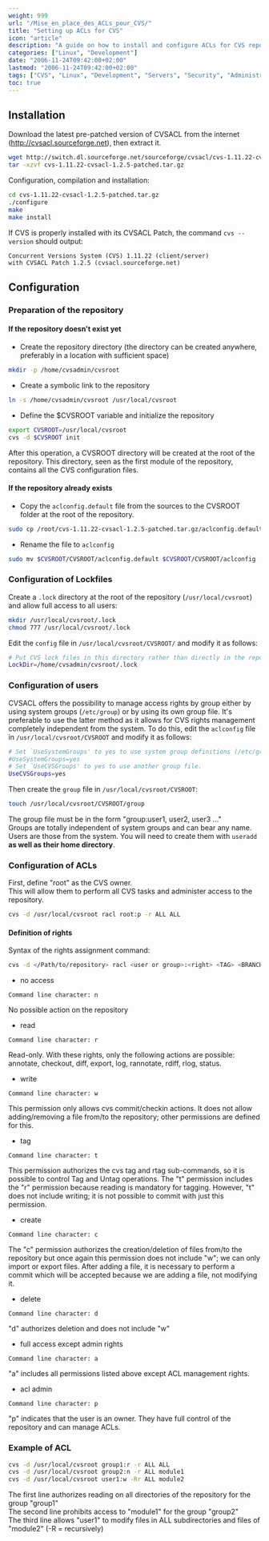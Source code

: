 ```yaml
---
weight: 999
url: "/Mise_en_place_des_ACLs_pour_CVS/"
title: "Setting up ACLs for CVS"
icon: "article"
description: "A guide on how to install and configure ACLs for CVS repositories."
categories: ["Linux", "Development"]
date: "2006-11-24T09:42:00+02:00"
lastmod: "2006-11-24T09:42:00+02:00"
tags: ["CVS", "Linux", "Development", "Servers", "Security", "Administration"]
toc: true
---
```


## Installation

Download the latest pre-patched version of CVSACL from the internet (http://cvsacl.sourceforge.net), then extract it.

```bash
wget http://switch.dl.sourceforge.net/sourceforge/cvsacl/cvs-1.11.22-cvsacl-1.2.5-patched.tar.gz
tar -xzvf cvs-1.11.22-cvsacl-1.2.5-patched.tar.gz
```

Configuration, compilation and installation:

```bash
cd cvs-1.11.22-cvsacl-1.2.5-patched.tar.gz
./configure
make
make install
```

If CVS is properly installed with its CVSACL Patch, the command `cvs --version` should output:

```
Concurrent Versions System (CVS) 1.11.22 (client/server)
with CVSACL Patch 1.2.5 (cvsacl.sourceforge.net)
```

## Configuration

### Preparation of the repository

#### If the repository doesn't exist yet

* Create the repository directory (the directory can be created anywhere, preferably in a location with sufficient space)

```bash
mkdir -p /home/cvsadmin/cvsroot
```

* Create a symbolic link to the repository

```bash
ln -s /home/cvsadmin/cvsroot /usr/local/cvsroot
```

* Define the $CVSROOT variable and initialize the repository

```bash
export CVSROOT=/usr/local/cvsroot
cvs -d $CVSROOT init
```

After this operation, a CVSROOT directory will be created at the root of the repository.
This directory, seen as the first module of the repository, contains all the CVS configuration files.

#### If the repository already exists

* Copy the `aclconfig.default` file from the sources to the CVSROOT folder at the root of the repository.

```bash
sudo cp /root/cvs-1.11.22-cvsacl-1.2.5-patched.tar.gz/aclconfig.default $CVSROOT/CVSROOT
```

* Rename the file to `aclconfig`

```bash
sudo mv $CVSROOT/CVSROOT/aclconfig.default $CVSROOT/CVSROOT/aclconfig
```

### Configuration of Lockfiles

Create a `.lock` directory at the root of the repository (`/usr/local/cvsroot`) and allow full access to all users:

```bash
mkdir /usr/local/cvsroot/.lock
chmod 777 /usr/local/cvsroot/.lock
```

Edit the `config` file in `/usr/local/cvsroot/CVSROOT/` and modify it as follows:

```bash
# Put CVS lock files in this directory rather than directly in the repository.
LockDir=/home/cvsadmin/cvsroot/.lock
```

### Configuration of users

CVSACL offers the possibility to manage access rights by group either by using system groups (`/etc/group`) or by using its own group file.
It's preferable to use the latter method as it allows for CVS rights management completely independent from the system.
To do this, edit the `aclconfig` file in `/usr/local/cvsroot/CVSROOT` and modify it as follows:

```bash
# Set `UseSystemGroups' to yes to use system group definitions (/etc/group).
#UseSystemGroups=yes
# Set `UseCVSGroups' to yes to use another group file.
UseCVSGroups=yes
```

Then create the `group` file in `/usr/local/cvsroot/CVSROOT`:

```bash
touch /usr/local/cvsroot/CVSROOT/group
```

The group file must be in the form "group:user1, user2, user3 ..."  
Groups are totally independent of system groups and can bear any name.  
Users are those from the system. You will need to create them with `useradd` **as well as their home directory**.

### Configuration of ACLs

First, define "root" as the CVS owner.  
This will allow them to perform all CVS tasks and administer access to the repository.

```bash
cvs -d /usr/local/cvsroot racl root:p -r ALL ALL
```

#### Definition of rights

Syntax of the rights assignment command:

```bash
cvs -d </Path/to/repository> racl <user or group>:<right> <TAG> <BRANCH>
```

* no access

```
Command line character: n
```

No possible action on the repository

* read

```
Command line character: r
```

Read-only. With these rights, only the following actions are possible: annotate, checkout, diff, export, log, rannotate, rdiff, rlog, status.

* write

```
Command line character: w
```

This permission only allows cvs commit/checkin actions. It does not allow adding/removing a file from/to the repository; other permissions are defined for this.

* tag

```
Command line character: t
```

This permission authorizes the cvs tag and rtag sub-commands, so it is possible to control Tag and Untag operations. The "t" permission includes the "r" permission because reading is mandatory for tagging. However, "t" does not include writing; it is not possible to commit with just this permission.

* create

```
Command line character: c
```

The "c" permission authorizes the creation/deletion of files from/to the repository but once again this permission does not include "w"; we can only import or export files. After adding a file, it is necessary to perform a commit which will be accepted because we are adding a file, not modifying it.

* delete

```
Command line character: d
```

"d" authorizes deletion and does not include "w"

* full access except admin rights

```
Command line character: a
```

"a" includes all permissions listed above except ACL management rights.

* acl admin

```
Command line character: p
```

"p" indicates that the user is an owner. They have full control of the repository and can manage ACLs.

### Example of ACL

```bash
cvs -d /usr/local/cvsroot group1:r -r ALL ALL
cvs -d /usr/local/cvsroot group2:n -r ALL module1
cvs -d /usr/local/cvsroot user1:w -Rr ALL module2
```

The first line authorizes reading on all directories of the repository for the group "group1"  
The second line prohibits access to "module1" for the group "group2"  
The third line allows "user1" to modify files in ALL subdirectories and files of "module2" (-R = recursively)